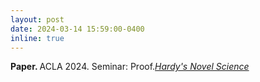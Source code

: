 ```yaml
---
layout: post
date: 2024-03-14 15:59:00-0400
inline: true
---
```


<strong>Paper. </strong>ACLA 2024. Seminar: Proof.<em>[Hardy's Novel Science](https://www.acla.org/sites/default/files/files/ACLA2024Final.pdf)</em>
